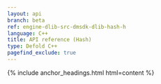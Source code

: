 ```yaml
---
layout: api
branch: beta
ref: engine-dlib-src-dmsdk-dlib-hash-h
language: C++
title: API reference (Hash)
type: Defold C++
pagefind_exclude: true
---
```

{% include anchor_headings.html html=content %}